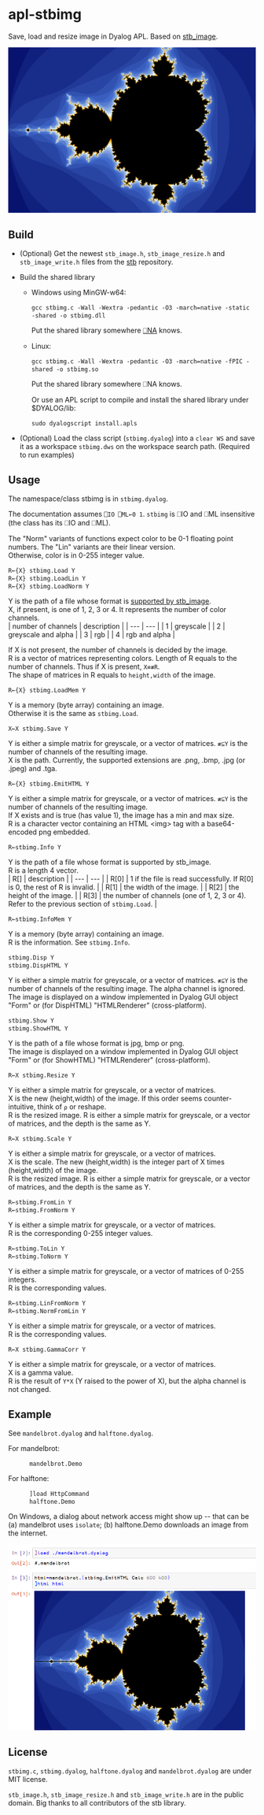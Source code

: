 # apl-stbimg
Save, load and resize image in Dyalog APL. Based on [stb_image](https://github.com/nothings/stb).

![example](image/mandelbrot.png)

## Build
- (Optional) Get the newest `stb_image.h`, `stb_image_resize.h` and `stb_image_write.h` files from the [stb](https://github.com/nothings/stb) repository.
- Build the shared library

  - Windows using MinGW-w64:
    ```
    gcc stbimg.c -Wall -Wextra -pedantic -O3 -march=native -static -shared -o stbimg.dll
    ```
    Put the shared library somewhere [⎕NA](https://help.dyalog.com/18.2/Content/Language/System%20Functions/na.htm) knows.
  
  - Linux:
    ```
    gcc stbimg.c -Wall -Wextra -pedantic -O3 -march=native -fPIC -shared -o stbimg.so
    ```
    Put the shared library somewhere ⎕NA knows.
    
    Or use an APL script to compile and install the shared library under $DYALOG/lib:
    ```
    sudo dyalogscript install.apls
    ```

- (Optional) Load the class script (`stbimg.dyalog`) into a `clear WS` and save it as a workspace `stbimg.dws` on the workspace search path. (Required to run examples)

## Usage
The namespace/class stbimg is in `stbimg.dyalog`.

The documentation assumes ```⎕IO ⎕ML←0 1```. `stbimg` is ⎕IO and ⎕ML insensitive (the class has its ⎕IO and ⎕ML). 

The "Norm" variants of functions expect color to be 0-1 floating point numbers. The "Lin" variants are their linear version.  
Otherwise, color is in 0-255 integer value.

```apl
R←{X} stbimg.Load Y
R←{X} stbimg.LoadLin Y
R←{X} stbimg.LoadNorm Y
```
Y is the path of a file whose format is [supported by stb_image](https://github.com/nothings/stb/blob/master/stb_image.h#L19).  
X, if present, is one of 1, 2, 3 or 4. It represents the number of color channels.  
| number of channels | description |
| --- | --- |
| 1 | greyscale |
| 2 | greyscale and alpha |
| 3 | rgb |
| 4 | rgb and alpha |

If X is not present, the number of channels is decided by the image.  
R is a vector of matrices representing colors. Length of R equals to the number of channels. Thus if X is present, `X≡≢R`.  
The shape of matrices in R equals to `height,width` of the image.

```apl
R←{X} stbimg.LoadMem Y
```
Y is a memory (byte array) containing an image.  
Otherwise it is the same as `stbimg.Load`. 

```apl
X←X stbimg.Save Y
```
Y is either a simple matrix for greyscale, or a vector of matrices. `≢⊆Y` is the number of channels of the resulting image.  
X is the path. Currently, the supported extensions are .png, .bmp, .jpg (or .jpeg) and .tga.

```apl
R←{X} stbimg.EmitHTML Y
```
Y is either a simple matrix for greyscale, or a vector of matrices. `≢⊆Y` is the number of channels of the resulting image.  
If X exists and is true (has value 1), the image has a min and max size.  
R is a character vector containing an HTML \<img\> tag with a base64-encoded png embedded.

```apl
R←stbimg.Info Y
```
Y is the path of a file whose format is supported by stb_image.  
R is a length 4 vector.  
| R\[\] | description |
| --- | --- |
| R\[0\] | 1 if the file is read successfully. If R\[0\] is 0, the rest of R is invalid. |
| R\[1\] | the width of the image. |
| R\[2\] | the height of the image. |
| R\[3\] | the number of channels (one of 1, 2, 3 or 4). Refer to the previous section of `stbimg.Load`. |

```apl
R←stbimg.InfoMem Y
```
Y is a memory (byte array) containing an image.  
R is the information. See `stbimg.Info`.

```apl
stbimg.Disp Y
stbimg.DispHTML Y
```
Y is either a simple matrix for greyscale, or a vector of matrices. `≢⊆Y` is the number of channels of the resulting image. The alpha channel is ignored.  
The image is displayed on a window implemented in Dyalog GUI object "Form" or (for DispHTML) "HTMLRenderer" (cross-platform).

```apl
stbimg.Show Y
stbimg.ShowHTML Y
```
Y is the path of a file whose format is jpg, bmp or png.  
The image is displayed on a window implemented in Dyalog GUI object "Form" or (for ShowHTML) "HTMLRenderer" (cross-platform).

```apl
R←X stbimg.Resize Y
```
Y is either a simple matrix for greyscale, or a vector of matrices.  
X is the new (height,width) of the image. If this order seems counter-intuitive, think of `⍴` or reshape.  
R is the resized image. R is either a simple matrix for greyscale, or a vector of matrices, and the depth is the same as Y.

```apl
R←X stbimg.Scale Y
```
Y is either a simple matrix for greyscale, or a vector of matrices.  
X is the scale. The new (height,width) is the integer part of X times (height,width) of the image.  
R is the resized image. R is either a simple matrix for greyscale, or a vector of matrices, and the depth is the same as Y.

```apl
R←stbimg.FromLin Y
R←stbimg.FromNorm Y
```
Y is either a simple matrix for greyscale, or a vector of matrices.  
R is the corresponding 0-255 integer values.

```apl
R←stbimg.ToLin Y
R←stbimg.ToNorm Y
```
Y is either a simple matrix for greyscale, or a vector of matrices of 0-255 integers.  
R is the corresponding values.

```apl
R←stbimg.LinFromNorm Y
R←stbimg.NormFromLin Y
```
Y is either a simple matrix for greyscale, or a vector of matrices.  
R is the corresponding values.

```apl
R←X stbimg.GammaCorr Y
```
Y is either a simple matrix for greyscale, or a vector of matrices.  
X is a gamma value.  
R is the result of `Y*X` (Y raised to the power of X), but the alpha channel is not changed.

## Example
See `mandelbrot.dyalog` and `halftone.dyalog`.

For mandelbrot:
```apl
      mandelbrot.Demo
```

For halftone:
```apl
      ]load HttpCommand
      halftone.Demo
```

On Windows, a dialog about network access might show up -- that can be (a) mandelbrot uses `isolate`; (b) halftone.Demo downloads an image from the internet.

![screenshot of a jupyter notebook](image/notebook.png)

## License
`stbimg.c`, `stbimg.dyalog`, `halftone.dyalog` and `mandelbrot.dyalog` are under MIT license.

`stb_image.h`, `stb_image_resize.h` and `stb_image_write.h` are in the public domain. Big thanks to all contributors of the stb library.
